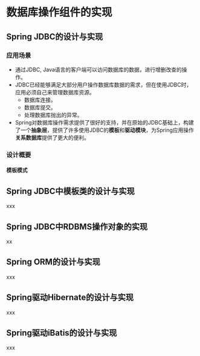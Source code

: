 # 数据库操作组件的实现

## Spring JDBC的设计与实现

### 应用场景

- 通过JDBC, Java语言的客户端可以访问数据库的数据，进行增删改查的操作。
- JDBC已经能够满足大部分用户操作数据库数据的需求，但在使用JDBC时，应用必须自己来管理数据库资源。
  - 数据库连接。
  - 数据库提交。
  - 处理数据库抛出的异常。
- Spring对数据库操作需求提供了很好的支持，并在原始的JDBC基础上，构建了一个**抽象层**，提供了许多使用JDBC的**模板**和**驱动模块**，为Spring应用操作**关系数据库**提供了更大的便利。

### 设计概要

#### 模板模式



## Spring JDBC中模板类的设计与实现

xxx

## Spring JDBC中RDBMS操作对象的实现

xx

## Spring ORM的设计与实现

xxx

## Spring驱动Hibernate的设计与实现

xxx

## Spring驱动iBatis的设计与实现

xxx